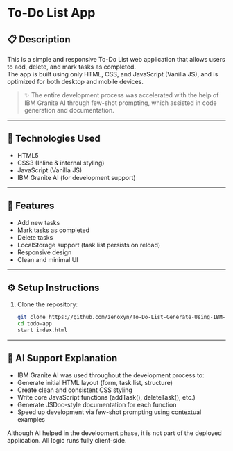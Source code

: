 # To-Do List App

## 📋 Description
This is a simple and responsive To-Do List web application that allows users to add, delete, and mark tasks as completed.  
The app is built using only HTML, CSS, and JavaScript (Vanilla JS), and is optimized for both desktop and mobile devices.

> ✨ The entire development process was accelerated with the help of IBM Granite AI through few-shot prompting, which assisted in code generation and documentation.

---

## 🧰 Technologies Used
- HTML5
- CSS3 (Inline & internal styling)
- JavaScript (Vanilla JS)
- IBM Granite AI (for development support)

---

## 🚀 Features
- Add new tasks
- Mark tasks as completed
- Delete tasks
- LocalStorage support (task list persists on reload)
- Responsive design
- Clean and minimal UI

---

## ⚙️ Setup Instructions
1. Clone the repository:
   ```bash
   git clone https://github.com/zenoxyn/To-Do-List-Generate-Using-IBM-Granite.git
   cd todo-app
   start index.html
   ```
   
---

## 🤖 AI Support Explanation
- IBM Granite AI was used throughout the development process to:
- Generate initial HTML layout (form, task list, structure)
- Create clean and consistent CSS styling
- Write core JavaScript functions (addTask(), deleteTask(), etc.)
- Generate JSDoc-style documentation for each function
- Speed up development via few-shot prompting using contextual examples

Although AI helped in the development phase, it is not part of the deployed application. All logic runs fully client-side.


